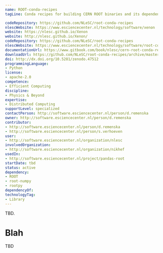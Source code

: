 ```yaml
---
name: ROOT-conda-recipes
tagLine: Conda recipes for building CERN ROOT binaries and its dependencies, with Python 3 support. It provides a "pythonic" interface (pandas DataFrames) to the ROOT I/O format.

codeRepository: https://github.com/NLeSC/root-conda-recipes
nlescWebsite: https://www.esciencecenter.nl/technology/software/xenon
website: https://nlesc.github.io/Xenon
website: http://nlesc.github.io/Xenon/
codeRepository: https://github.com/NLeSC/root-conda-recipes
nlescWebsite: https://www.esciencecenter.nl/technology/software/root-conda-recipes
documentationUrl: https://www.gitbook.com/book/nlesc/cern-root-conda-recipes/details
downloadUrl: https://github.com/NLeSC/root-conda-recipes/archive/master.zip
doi: http://dx.doi.org/10.5281/zenodo.47512
programmingLanguage:
- Python
license:
- apache-2.0
competence:
- Efficient Computing
discipline:
- Physics & Beyond
expertise:
- Distributed Computing
supportLevel: specialized
contactPerson: http://software.esciencecenter.nl/person/d.remenska
owner: http://software.esciencecenter.nl/person/d.remenska
contributor:
- http://software.esciencecenter.nl/person/d.remenska
- http://software.esciencecenter.nl/person/s.verhoeven
user:
- http://software.esciencecenter.nl/organization/nlesc
involvedOrganization:
- http://software.esciencecenter.nl/organization/nikhef
usedIn:
- http://software.esciencecenter.nl/project/pandas-root
startDate: tbd
status: active
dependency:
- ROOT
- root-numpy
- rootpy
dependencyOf:
technologyTag:
- Library
---
```

TBD.

# Blah

TBD

